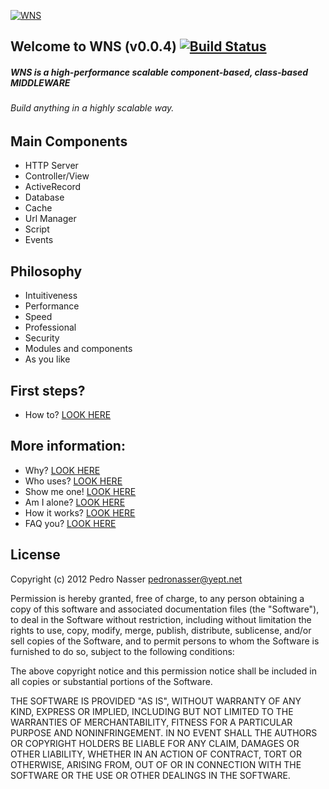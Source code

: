 [![WNS](http://dl.dropbox.com/u/21773527/WNS-Logo.png)](http://wns.yept.net)

## Welcome to WNS (v0.0.4) [![Build Status](https://travis-ci.org/yeptlabs/wns.png?branch=master)](https://travis-ci.org/yeptlabs/wns)

##### WNS is a high-performance scalable component-based, class-based MIDDLEWARE

###### Build anything in a highly scalable way.

## Main Components

 - HTTP Server
 - Controller/View
 - ActiveRecord
 - Database
 - Cache
 - Url Manager
 - Script
 - Events

## Philosophy

- Intuitiveness
- Performance
- Speed
- Professional
- Security
- Modules and components
- As you like

## First steps?

- How to? [LOOK HERE](http://wns.yept.net/site/guide)

## More information:

- Why? [LOOK HERE](http://wns.yept.net/)
- Who uses? [LOOK HERE](http://wns.yept.net/site/cases)
- Show me one! [LOOK HERE](http://wns.yept.net/site/examples)
- Am I alone? [LOOK HERE](http://wns.yept.net/site/community)
- How it works? [LOOK HERE](http://wns.yept.net/api/)
- FAQ you? [LOOK HERE](http://wns.yept.net/site/faq/)

## License 

Copyright (c) 2012 Pedro Nasser <pedronasser@yept.net>

Permission is hereby granted, free of charge, to any person obtaining a
copy of this software and associated documentation files (the "Software"),
to deal in the Software without restriction, including without limitation
the rights to use, copy, modify, merge, publish, distribute, sublicense,
and/or sell copies of the Software, and to permit persons to whom
the Software is furnished to do so, subject to the following conditions:

The above copyright notice and this permission notice shall be included
in all copies or substantial portions of the Software.

THE SOFTWARE IS PROVIDED "AS IS", WITHOUT WARRANTY OF ANY KIND,
EXPRESS OR IMPLIED, INCLUDING BUT NOT LIMITED TO THE WARRANTIES
OF MERCHANTABILITY, FITNESS FOR A PARTICULAR PURPOSE AND NONINFRINGEMENT.
IN NO EVENT SHALL THE AUTHORS OR COPYRIGHT HOLDERS BE LIABLE FOR
ANY CLAIM, DAMAGES OR OTHER LIABILITY, WHETHER IN AN ACTION OF CONTRACT,
TORT OR OTHERWISE, ARISING FROM, OUT OF OR IN CONNECTION WITH THE
SOFTWARE OR THE USE OR OTHER DEALINGS IN THE SOFTWARE.
